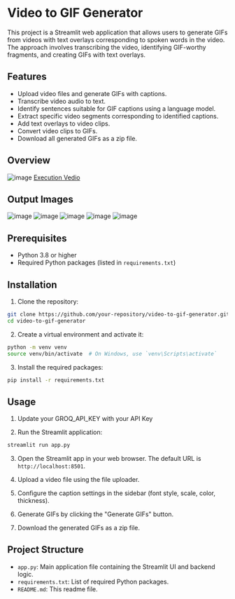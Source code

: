 # Video to GIF Generator

This project is a Streamlit web application that allows users to generate GIFs from videos with text overlays corresponding to spoken words in the video. The approach involves transcribing the video, identifying GIF-worthy fragments, and creating GIFs with text overlays.

## Features

- Upload video files and generate GIFs with captions.
- Transcribe video audio to text.
- Identify sentences suitable for GIF captions using a language model.
- Extract specific video segments corresponding to identified captions.
- Add text overlays to video clips.
- Convert video clips to GIFs.
- Download all generated GIFs as a zip file.

## Overview 
![image](https://github.com/pvchaitanya8/AI-Powered-Video-to-GIF/assets/93573686/e9d79e32-4996-4546-a851-fa249183a304)
[Execution Vedio](https://youtu.be/IX0wxBDqjKg) 


## Output Images
![image](https://github.com/pvchaitanya8/AI-Powered-Video-to-GIF/assets/93573686/3a41759a-5af3-4fed-a746-ac81bd4477d5)
![image](https://github.com/pvchaitanya8/AI-Powered-Video-to-GIF/assets/93573686/c8590a45-6a46-4983-a84c-4c6f33d06484)
![image](https://github.com/pvchaitanya8/AI-Powered-Video-to-GIF/assets/93573686/b6d9d7e2-21d6-4371-bec6-3bda0a1f8c6b)
![image](https://github.com/pvchaitanya8/AI-Powered-Video-to-GIF/assets/93573686/a6179e74-6d7b-400c-a2fb-d591cc8217f8)
![image](https://github.com/pvchaitanya8/AI-Powered-Video-to-GIF/assets/93573686/d95d66e7-4860-425a-b3fa-5785003d10a4)


## Prerequisites

- Python 3.8 or higher
- Required Python packages (listed in `requirements.txt`)

## Installation

1. Clone the repository:

```bash
git clone https://github.com/your-repository/video-to-gif-generator.git
cd video-to-gif-generator
```

2. Create a virtual environment and activate it:

```bash
python -m venv venv
source venv/bin/activate  # On Windows, use `venv\Scripts\activate`
```

3. Install the required packages:

```bash
pip install -r requirements.txt
```

## Usage
1. Update your GROQ_API_KEY with your API Key

2. Run the Streamlit application:

```bash
streamlit run app.py
```

3. Open the Streamlit app in your web browser. The default URL is `http://localhost:8501`.

4. Upload a video file using the file uploader.

5. Configure the caption settings in the sidebar (font style, scale, color, thickness).

6. Generate GIFs by clicking the "Generate GIFs" button.

7. Download the generated GIFs as a zip file.

## Project Structure

- `app.py`: Main application file containing the Streamlit UI and backend logic.
- `requirements.txt`: List of required Python packages.
- `README.md`: This readme file.
